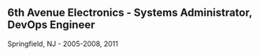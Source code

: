 ## 6th Avenue Electronics - Systems Administrator, DevOps Engineer

Springfield, NJ - 2005-2008, 2011
